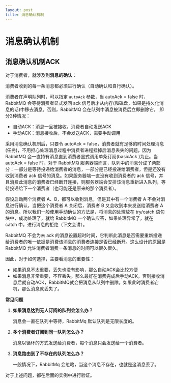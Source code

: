 ```yaml
---
layout: post
title: 消息确认机制
---
```


# 消息确认机制
## 消息确认机制ACK

对于消费者，就涉及到**消息的确认**：

消费者收到的每一条消息都必须进行确认（自动确认和自行确认）。 

消费者在声明队列时，可以指定 `autoAck` 参数，当 autoAck = false 时，RabbitMQ 会等待消费者显式发回 ack 信号后才从内存(和磁盘，如果是持久化消息的话)中移去消息。否则，RabbitMQ 会在队列中消息被消费后立即删除它。 即分2种情况：

- 自动ACK：消息一旦被接收，消费者自动发送ACK
- 手动ACK：消息接收后，不会发送ACK，需要手动调用

采用消息确认机制后，只要令 autoAck = false，消费者就有足够的时间处理消息(任务)，不用担心处理消息过程中消费者进程挂掉后消息丢失的问题，因为 RabbitMQ 会一直持有消息直到消费者显式调用单条订阅(basicAck )为止。当 autoAck = false 时，对于 RabbitMQ 服务器端而言，队列中的消息分成了两部分：一部分是等待投递给消费者的消息，一部分是已经投递给消费者，但是还没有收到消费者 ack 信号的消息。如果服务器端一直没有收到消费者的 ack 信号，并且消费此消息的消费者已经断开连接，则服务器端会安排该消息重新进入队列，等待投递给下一个消费者（也可能还是原来的那个消费者）。 

假设启动两个消费者 A、B，都可以收到消息，但是其中有一个消费者 A 不会对消息进行确认，当把这个消费者 A 关闭后，消费者 B 又会收到本来发送给消费者 A 的消息。所以我们一般使用手动确认的方法是，将消息的处理放在 try/catch 语句块中，成功处理了，就给 RabbitMQ 一个确认应答，如果处理异常了，就在 catch 中，进行消息的拒绝（下文会讲）。

RabbitMQ 不会为未 ack 的消息设置超时时间，它判断此消息是否需要重新投递给消费者的唯一依据是消费该消息的消费者连接是否已经断开。这么设计的原因是 RabbitMQ 允许消费者消费一条消息的时间可以很久很久。

因此，对于如何选择，主要看消息的重要性：

- 如果消息不太重要，丢失也没有影响，那么自动ACK会比较方便
- 如果消息非常重要，不容丢失。那么最好在消费完成后手动ACK，否则接收消息后就自动ACK，RabbitMQ就会把消息从队列中删除。如果此时消费者宕机，那么消息就丢失了。

**常见问题** 

1. **如果消息达到无人订阅的队列会怎么办？** 

   消息会一直在队列中等待，RabbitMq 默认队列是无限长度的。 

2. **多个消费者订阅到同一队列怎么办？** 

   消息以循环的方式发送给消费者，每个消息只会发送给一个消费者。 

3. **消息路由到了不存在的队列怎么办？**

   一般情况下，RabbitMq 会忽略，当这个消息不存在，也就是这消息丢了。

对于上述问题，都在后面的实例中进行验证。
